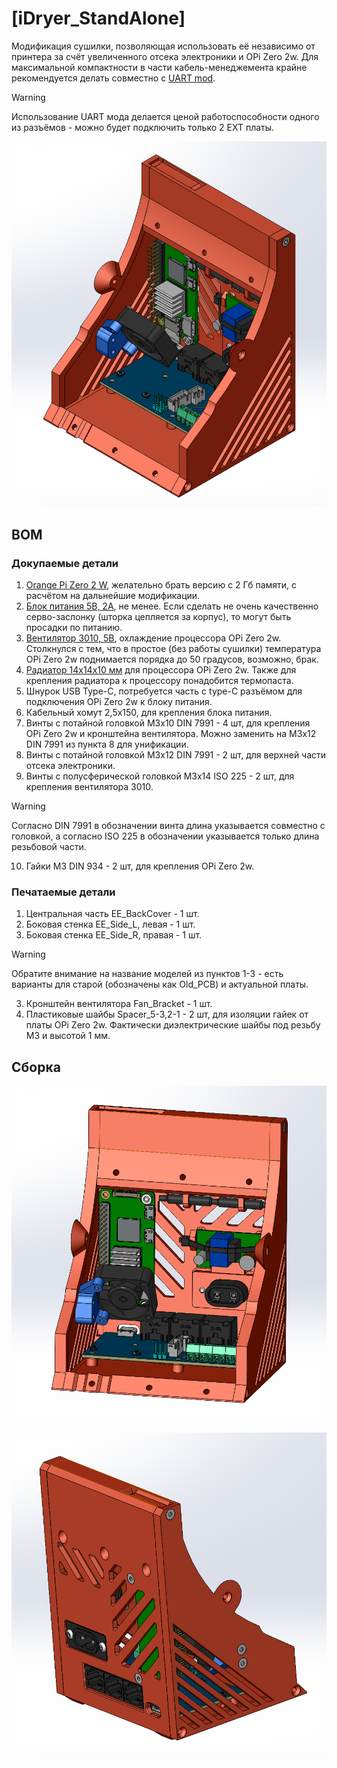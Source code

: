 # [iDryer_StandAlone]

Модификация сушилки, позволяющая использовать её независимо от принтера за счёт увеличенного отсека электроники и OPi Zero 2w. Для максимальной компактности в части кабель-менеджемента крайне рекомендуется делать совместно с [UART mod](https://github.com/DieselFork/iDryer-Unit/tree/main/User-mods/hardware/UART%20mod).

>[!WARNING]
>Использование UART мода делается ценой работоспособности одного из разъёмов - можно будет подключить только 2 EXT платы.

![Фронтальная_изометрическая_проекция](IMG/Frontal_iso.png)

## BOM

### Докупаемые детали

1. [Orange Pi Zero 2 W](https://aliexpress.ru/item/1005007543231333.html), желательно брать версию с 2 Гб памяти, с расчётом на дальнейшие модификации.
2. [Блок питания 5В, 2А](https://aliexpress.ru/item/1005001970797548.html?sku_id=12000018270798953), не менее. Если сделать не очень качественно серво-заслонку (шторка цепляется за корпус), то могут быть просадки по питанию.
3. [Вентилятор 3010, 5В](https://aliexpress.ru/item/4000256787938.html?sku_id=12000032631942721), охлаждение процессора OPi Zero 2w. Столкнулся с тем, что в простое (без работы сушилки) температура OPi Zero 2w поднимается порядка до 50 градусов, возможно, брак.
4. [Радиатор 14х14х10 мм](https://aliexpress.ru/item/32956250962.html?sku_id=12000030307252205) для процессора OPi Zero 2w. Также для крепления радиатора к процессору понадобится термопаста.
5. Шнурок USB Type-C, потребуется часть с type-C разъёмом для подключения OPi Zero 2w к блоку питания.
6. Кабельный хомут 2,5х150, для крепления блока питания.
7. Винты с потайной головкой M3x10 DIN 7991 - 4 шт, для крепления OPi Zero 2w и кронштейна вентилятора. Можно заменить на M3x12 DIN 7991 из пункта 8 для унификации. 
8. Винты с потайной головкой M3x12 DIN 7991 - 2 шт, для верхней части отсека электроники.
9. Винты с полусферической головкой M3x14 ISO 225 - 2 шт, для крепления вентилятора 3010.

>[!WARNING]
>Согласно DIN 7991 в обозначении винта длина указывается совместно с головкой, а согласно ISO 225 в обозначении указывается только длина резьбовой части.

10. Гайки M3 DIN 934 - 2 шт, для крепления OPi Zero 2w.

### Печатаемые детали

1. Центральная часть EE_BackCover - 1 шт.
2. Боковая стенка EE_Side_L, левая - 1 шт.
3. Боковая стенка EE_Side_R, правая - 1 шт.

>[!WARNING]
>Обратите внимание на название моделей из пунктов 1-3 - есть варианты для старой (обозначены как Old_PCB) и актуальной платы.

3. Кронштейн вентилятора Fan_Bracket - 1 шт.
4. Пластиковые шайбы Spacer_5-3,2-1 - 2 шт, для изоляции гайек от платы OPi Zero 2w. Фактически диэлектрические шайбы под резьбу М3 и высотой 1 мм.

## Сборка




![Фронтальная_проекция](IMG/Frontal.png)

![Вид_сзади](IMG/Back_iso.png)
